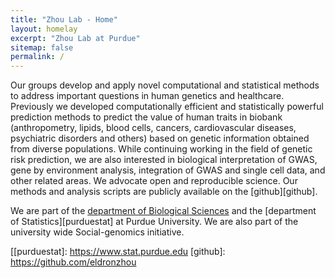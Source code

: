 ```yaml
---
title: "Zhou Lab - Home"
layout: homelay
excerpt: "Zhou Lab at Purdue"
sitemap: false
permalink: /
---
```


Our groups develop and apply novel computational and statistical methods to address important questions in human genetics and healthcare. Previously we developed computationally efficient and statistically powerful prediction methods to predict the value of human traits in biobank (anthropometry, lipids, blood cells, cancers, cardiovascular diseases, psychiatric disorders and others) based on genetic information obtained from diverse populations. While continuing working in the field of genetic risk prediction, we are also interested in biological interpretation of GWAS, gene by environment analysis, integration of GWAS and single cell data, and other related areas. We advocate open and reproducible science. Our methods and analysis scripts are publicly available on the [github][github].       

<!--
-->

We are part of the [department of Biological Sciences][purduebio] and the [department of Statistics][purduestat] at Purdue University. We are also
part of the university wide Social-genomics initiative. 
<!--
-->

[purduebio]: https://www.bio.purdue.edu
[[purduestat]: https://www.stat.purdue.edu
[github]: https://github.com/eldronzhou

